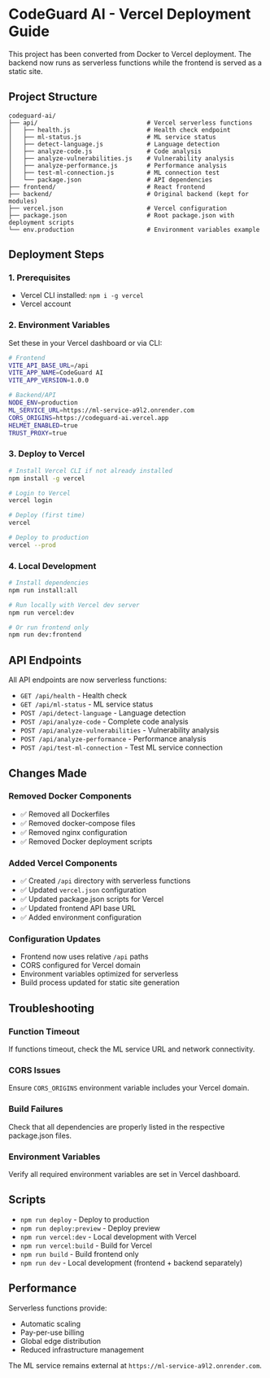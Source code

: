 # CodeGuard AI - Vercel Deployment Guide

This project has been converted from Docker to Vercel deployment. The backend now runs as serverless functions while the frontend is served as a static site.

## Project Structure

```
codeguard-ai/
├── api/                              # Vercel serverless functions
│   ├── health.js                     # Health check endpoint
│   ├── ml-status.js                  # ML service status
│   ├── detect-language.js            # Language detection
│   ├── analyze-code.js               # Code analysis
│   ├── analyze-vulnerabilities.js    # Vulnerability analysis
│   ├── analyze-performance.js        # Performance analysis
│   ├── test-ml-connection.js         # ML connection test
│   └── package.json                  # API dependencies
├── frontend/                         # React frontend
├── backend/                          # Original backend (kept for modules)
├── vercel.json                       # Vercel configuration
├── package.json                      # Root package.json with deployment scripts
└── env.production                    # Environment variables example

```

## Deployment Steps

### 1. Prerequisites
- Vercel CLI installed: `npm i -g vercel`
- Vercel account

### 2. Environment Variables
Set these in your Vercel dashboard or via CLI:

```bash
# Frontend
VITE_API_BASE_URL=/api
VITE_APP_NAME=CodeGuard AI
VITE_APP_VERSION=1.0.0

# Backend/API
NODE_ENV=production
ML_SERVICE_URL=https://ml-service-a9l2.onrender.com
CORS_ORIGINS=https://codeguard-ai.vercel.app
HELMET_ENABLED=true
TRUST_PROXY=true
```

### 3. Deploy to Vercel

```bash
# Install Vercel CLI if not already installed
npm install -g vercel

# Login to Vercel
vercel login

# Deploy (first time)
vercel

# Deploy to production
vercel --prod
```

### 4. Local Development

```bash
# Install dependencies
npm run install:all

# Run locally with Vercel dev server
npm run vercel:dev

# Or run frontend only
npm run dev:frontend
```

## API Endpoints

All API endpoints are now serverless functions:

- `GET /api/health` - Health check
- `GET /api/ml-status` - ML service status
- `POST /api/detect-language` - Language detection
- `POST /api/analyze-code` - Complete code analysis
- `POST /api/analyze-vulnerabilities` - Vulnerability analysis
- `POST /api/analyze-performance` - Performance analysis
- `POST /api/test-ml-connection` - Test ML service connection

## Changes Made

### Removed Docker Components
- ✅ Removed all Dockerfiles
- ✅ Removed docker-compose files
- ✅ Removed nginx configuration
- ✅ Removed Docker deployment scripts

### Added Vercel Components
- ✅ Created `/api` directory with serverless functions
- ✅ Updated `vercel.json` configuration
- ✅ Updated package.json scripts for Vercel
- ✅ Updated frontend API base URL
- ✅ Added environment configuration

### Configuration Updates
- Frontend now uses relative `/api` paths
- CORS configured for Vercel domain
- Environment variables optimized for serverless
- Build process updated for static site generation

## Troubleshooting

### Function Timeout
If functions timeout, check the ML service URL and network connectivity.

### CORS Issues
Ensure `CORS_ORIGINS` environment variable includes your Vercel domain.

### Build Failures
Check that all dependencies are properly listed in the respective package.json files.

### Environment Variables
Verify all required environment variables are set in Vercel dashboard.

## Scripts

- `npm run deploy` - Deploy to production
- `npm run deploy:preview` - Deploy preview
- `npm run vercel:dev` - Local development with Vercel
- `npm run vercel:build` - Build for Vercel
- `npm run build` - Build frontend only
- `npm run dev` - Local development (frontend + backend separately)

## Performance

Serverless functions provide:
- Automatic scaling
- Pay-per-use billing
- Global edge distribution
- Reduced infrastructure management

The ML service remains external at `https://ml-service-a9l2.onrender.com`.

